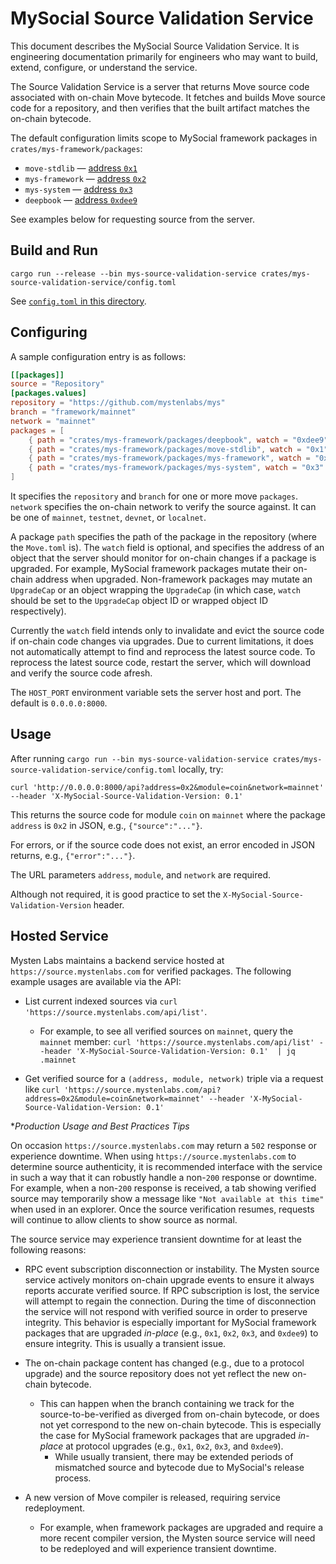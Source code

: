 # MySocial Source Validation Service

This document describes the MySocial Source Validation Service. It is engineering documentation primarily for engineers who may want to build, extend, configure, or understand the service.

The Source Validation Service is a server that returns Move source code associated with on-chain Move bytecode. It fetches and builds Move source code for a repository, and then verifies that the built artifact matches the on-chain bytecode. 

The default configuration limits scope to MySocial framework packages in `crates/mys-framework/packages`:

- `move-stdlib` — [address `0x1`](https://mysexplorer.com/object/0x1)
- `mys-framework` — [address `0x2`](https://mysexplorer.com/object/0x2)
- `mys-system` — [address `0x3`](https://mysexplorer.com/object/0x2)
- `deepbook` — [address `0xdee9`](https://mysexplorer.com/object/0xdee9)

See examples below for requesting source from the server.

## Build and Run

```
cargo run --release --bin mys-source-validation-service crates/mys-source-validation-service/config.toml 
```

See [`config.toml` in this directory](config.toml).

## Configuring

A sample configuration entry is as follows:

```toml
[[packages]]
source = "Repository"
[packages.values]
repository = "https://github.com/mystenlabs/mys"
branch = "framework/mainnet"
network = "mainnet"
packages = [
    { path = "crates/mys-framework/packages/deepbook", watch = "0xdee9" },
    { path = "crates/mys-framework/packages/move-stdlib", watch = "0x1" },
    { path = "crates/mys-framework/packages/mys-framework", watch = "0x2" },
    { path = "crates/mys-framework/packages/mys-system", watch = "0x3" },
]
```

It specifies the `repository` and `branch` for one or more move `packages`. `network` specifies the on-chain network to verify the source against. It can be one of `mainnet`, `testnet`, `devnet`, or `localnet`.

A package `path` specifies the path of the package in the repository (where the `Move.toml` is).
The `watch` field is optional, and specifies the address of an object that the server should monitor for on-chain changes if a package is upgraded. For example, MySocial framework packages mutate their on-chain address when upgraded. 
Non-framework packages may mutate an `UpgradeCap` or an object wrapping the `UpgradeCap` (in which case, `watch` should be set to the `UpgradeCap` object ID or wrapped object ID respectively).

Currently the `watch` field intends only to invalidate and evict the source code if on-chain code changes via upgrades. Due to current limitations, it does not automatically attempt to find and reprocess the latest source code. To reprocess the latest source code, restart the server, which will download and verify the source code afresh.

The `HOST_PORT` environment variable sets the server host and port. The default is `0.0.0.0:8000`.

## Usage

After running `cargo run --bin mys-source-validation-service crates/mys-source-validation-service/config.toml` locally, try:

```
curl 'http://0.0.0.0:8000/api?address=0x2&module=coin&network=mainnet' --header 'X-MySocial-Source-Validation-Version: 0.1'
```

This returns the source code for module `coin` on `mainnet` where the package `address` is `0x2` in JSON, e.g., `{"source":"..."}`.

For errors, or if the source code does not exist, an error encoded in JSON returns, e.g., `{"error":"..."}`.

The URL parameters `address`, `module`, and `network` are required.

Although not required, it is good practice to set the `X-MySocial-Source-Validation-Version` header.

## Hosted Service

Mysten Labs maintains a backend service hosted at `https://source.mystenlabs.com` for verified packages. The following example usages are available via the API:

- List current indexed sources via `curl 'https://source.mystenlabs.com/api/list'`. 
  - For example, to see all verified sources on `mainnet`, query the `mainnet` member: `curl 'https://source.mystenlabs.com/api/list' --header 'X-MySocial-Source-Validation-Version: 0.1'  | jq .mainnet`
  
- Get verified source for a `(address, module, network)` triple via a request like `curl 'https://source.mystenlabs.com/api?address=0x2&module=coin&network=mainnet' --header 'X-MySocial-Source-Validation-Version: 0.1'`

**Production Usage and Best Practices Tips*

On occasion `https://source.mystenlabs.com` may return a `502` response or experience downtime. When using `https://source.mystenlabs.com` to determine source authenticity, it is recommended interface with the service in such a way that it can robustly handle a non-`200` response or downtime. For example, when a non-`200` response is received, a tab showing verified source may temporarily show a message like `"Not available at this time"` when used in an explorer. Once the source verification resumes, requests will continue to allow clients to show source as normal.

The source service may experience transient downtime for at least the following reasons:

- RPC event subscription disconnection or instability. The Mysten source service actively monitors on-chain upgrade events to ensure it always reports accurate verified source. If RPC subscription is lost, the service will attempt to regain the connection. During the time of disconnection the service will not respond with verified source in order to preserve integrity. This behavior is especially important for MySocial framework packages that are upgraded _in-place_ (e.g., `0x1`, `0x2`, `0x3`, and `0xdee9`) to ensure integrity. This is usually a transient issue.

- The on-chain package content has changed (e.g., due to a protocol upgrade) and the source repository does not yet reflect the new on-chain bytecode. 
  - This can happen when the branch containing we track for the source-to-be-verified as diverged from on-chain bytecode, or does not yet correspond to the new on-chain bytecode. This is especially the case for MySocial framework packages that are upgraded _in-place_ at protocol upgrades (e.g., `0x1`, `0x2`, `0x3`, and `0xdee9`).
    - While usually transient, there may be extended periods of mismatched source and bytecode due to MySocial's release process.
	
- A new version of Move compiler is released, requiring service redeployment.
  - For example, when framework packages are upgraded and require a more recent compiler version, the Mysten source service will need to be redeployed and will experience transient downtime.
